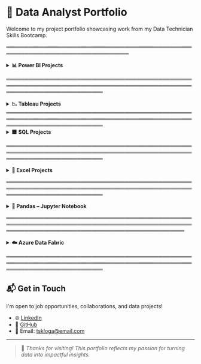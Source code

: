 # 📁 Data Analyst Portfolio 

Welcome to my project portfolio showcasing work from my Data Technician Skills Bootcamp.

═══════════════════════════════════════════════════════════════════════════════════
<details>
<summary><strong>📊 Power BI Projects</strong></summary>

🎯 **Key Contributions:**
> 🖼️ Interactive dashboards | 🎚️ Slicers & KPIs | ☁️ Published via Power BI Service

- 📈 Created visuals to analyze regional sales trends  
- 🧮 Tracked key metrics with slicers, cards, and bar charts  
- ☁️ Shared dashboards on Power BI Service

    🔗 [Sales Dashboard](https://github.com/logambigaik/Sales-Dashboard-using-PowerBI)  

    🔗 [Adventure Works Analysis](https://github.com/logambigaik/Adventureworks-Sales-Analysis-using-Power-BI)

    ---
</details>

══════════════════════════════════════════════════════════════════════════════════════════════════════════════════════════════

<details>
<summary><strong>📉 Tableau Projects</strong></summary>

🎯 **Key Contributions:**
> 🗺️ Visual Storytelling | 📊 Trendlines & Filters | 🌍 Interactive Maps

- 🧭 Designed dashboards for sales and employment analysis  
- 🧩 Applied filters and trendlines for insights  
- 🌍 Created map-based visuals for location intelligence

    🔗 [Superstore Sales Dashboard](https://github.com/logambigaik/Superstore-Sales-overview-Tableau)  

    🔗 [UK Employment Dashboard](https://github.com/logambigaik/UK-Employement-Dashboard-using-Tableau)


    ---
</details>
══════════════════════════════════════════════════════════════════════════════════════════════════════════════════════════════
<details>
<summary><strong>🟦 SQL Projects</strong></summary>

🎯 **Key Contributions:**
> 🧠 Query Optimization | 🔗 Relational Joins | 📤 Data Export

- 🗃️ Wrote SQL queries for customer segmentation  
- 🔗 Used `JOIN`, `GROUP BY`, and `ORDER BY` for grouping  
- 📤 Exported data for reporting and analysis

    🔗 [NorthWind Database](https://github.com/logambigaik/Northwind-Database-SQL-Analysis)  

    🔗 [World Database](https://github.com/logambigaik/World-database-SQL-Analysis)  

    🔗 [SQLBOLT Practice](https://github.com/logambigaik/SQL-Practice-sqlbolt)

    ---
</details>

══════════════════════════════════════════════════════════════════════════════════════════════════════════════════════════════
<details>
<summary><strong>📗 Excel Projects</strong></summary>

🎯 **Key Contributions:**
> 📊 Data Summarization | 📈 Conditional Formatting | 📂 Clean Tables

- 📋 Used `SUM`, `AVERAGE`, and filter tools  
- 👥 Grouped data by age, calculated commission metrics  
- 🧹 Cleaned and structured data as tables

    🔗 [Retail Sales Excel File](https://github.com/yourusername/project-link)

    ---
</details>

══════════════════════════════════════════════════════════════════════════════════════════════════════════════════════════════
<details>
<summary><strong>🐼 Pandas – Jupyter Notebook</strong></summary>

🎯 **Key Contributions:**
> 🧹 Data Cleaning | 📊 DataFrames & Aggregations | 📈 Visualization

- 📥 Loaded CSVs and cleaned messy data  
- 🔁 Used `groupby`, `merge`, `filter`, and conditional logic  
- 🧠 Visualized with `matplotlib` and `seaborn`

    🔗 [Pandas Notebook](https://github.com/logambigaik/Pandas-Data-Analysis)

    ---
</details>

════════════════════════════════════════════════════════════════════════════════════════════════════════════════════════════════════════════════════

<details>
<summary><strong>☁️ Azure Data Fabric</strong></summary>

🎯 **Key Contributions:**
> 🔄 ETL Automation | 🏗️ Pipelines | ☁️ Cloud Integration

- 🏗️ Built automated pipelines in Azure Data Factory  
- 📂 Ingested data from blob storage to SQL DB  
- 🧭 Scheduled workflows & monitored pipeline runs

    🔗 [ADF Pipeline Overview](#)

</details>

══════════════════════════════════════════════════════════════════════════════════════════════════════════════════════════════
## 📬 Get in Touch

I'm open to job opportunities, collaborations, and data projects!

- 🌐 [LinkedIn](https://linkedin.com/in/logak)  
- 🐙 [GitHub](https://github.com/logambigaik)  
- 📧 Email: tskloga@email.com

---

> 📌 *Thanks for visiting! This portfolio reflects my passion for turning data into impactful insights.*  
